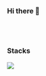 ### Hi there 👋
<br>
<br>


### Stacks
<img src="https://img.shields.io/badge/Javascript-F7DF1E?style=for-the-badge&logo=javascript&logoColor=FFF"/>
